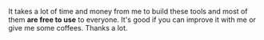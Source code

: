 It takes a lot of time and money from me to build these tools and most of them **are free to use** to everyone. It's good if you can improve it with me or give me some coffees. Thanks a lot.